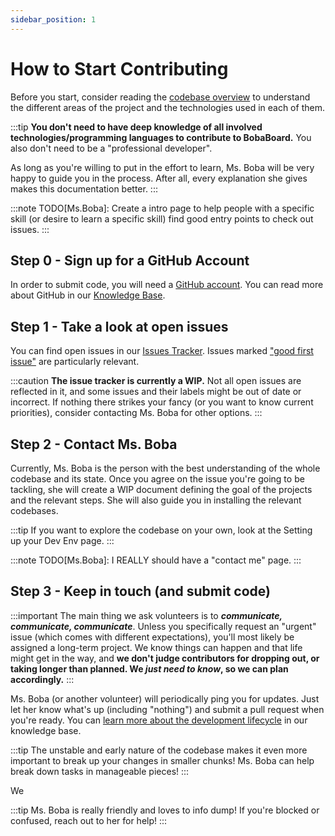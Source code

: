 ```yaml
---
sidebar_position: 1
---
```


# How to Start Contributing

Before you start, consider reading the [codebase overview](../intro) to understand the different areas of the project and the technologies used in each of them.

:::tip
**You don't need to have deep knowledge of all involved technologies/programming languages to contribute to BobaBoard.** You also don't need to be a "professional developer".

As long as you're willing to put in the effort to learn, Ms. Boba will be very happy to guide you in the process. After all, every explanation she gives makes this documentation better.
:::

:::note
TODO[Ms.Boba]: Create a intro page to help people with a specific skill (or desire to learn a specific skill) find good entry points to check out issues.
:::

## Step 0 - Sign up for a GitHub Account

In order to submit code, you will need a [GitHub account](https://github.com/). You can read more about GitHub in our [Knowledge Base](/docs/volunteering/github/understanding-github).

## Step 1 - Take a look at open issues

You can find open issues in our [Issues Tracker](https://github.com/BobaBoard/issues/issues). Issues marked ["good first issue"](https://github.com/BobaBoard/issues/issues?q=is%3Aissue+is%3Aopen+label%3A%22good+first+issue%22) are particularly relevant.

:::caution
**The issue tracker is currently a WIP.** Not all open issues are reflected in it, and some issues and their labels might be out of date or incorrect. If nothing there strikes your fancy (or you want to know current priorities), consider contacting Ms. Boba for other options.
:::

## Step 2 - Contact Ms. Boba

Currently, Ms. Boba is the person with the best understanding of the whole codebase and its state. Once you agree on the issue you're going to be tackling, she will create a WIP document defining the goal of the projects and the relevant steps. She will also guide you in installing the relevant codebases.

:::tip
If you want to explore the codebase on your own, look at the Setting up your Dev Env page.
:::

:::note
TODO[Ms.Boba]: I REALLY should have a "contact me" page.
:::

## Step 3 - Keep in touch (and submit code)

:::important
The main thing we ask volunteers is to _**communicate, communicate, communicate**_. Unless you specifically request an "urgent" issue (which comes with different expectations), you'll most likely be assigned a long-term project. We know things can happen and that life might get in the way, and **we don't judge contributors for dropping out, or taking longer than planned. We _just need to know_, so we can plan accordingly.**
:::

Ms. Boba (or another volunteer) will periodically ping you for updates. Just let her know what's up (including "nothing") and submit a pull request when you're ready. You can [learn more about the development lifecycle](../knowledge-base/development-lifecycle) in our knowledge base.

:::tip
The unstable and early nature of the codebase makes it even more important to break up your changes in smaller chunks! Ms. Boba can help break down tasks in manageable pieces!
:::

We

:::tip
Ms. Boba is really friendly and loves to info dump! If you're blocked or confused, reach out to her for help!
:::
